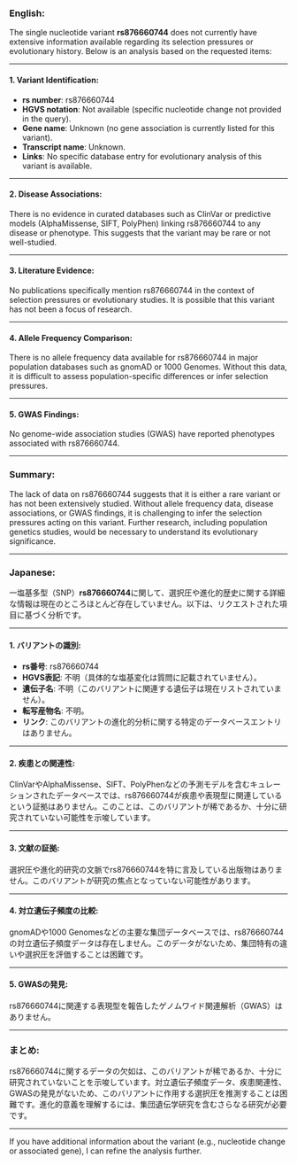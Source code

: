 ### English:
The single nucleotide variant **rs876660744** does not currently have extensive information available regarding its selection pressures or evolutionary history. Below is an analysis based on the requested items:

---

#### 1. **Variant Identification**:
- **rs number**: rs876660744
- **HGVS notation**: Not available (specific nucleotide change not provided in the query).
- **Gene name**: Unknown (no gene association is currently listed for this variant).
- **Transcript name**: Unknown.
- **Links**: No specific database entry for evolutionary analysis of this variant is available.

---

#### 2. **Disease Associations**:
There is no evidence in curated databases such as ClinVar or predictive models (AlphaMissense, SIFT, PolyPhen) linking rs876660744 to any disease or phenotype. This suggests that the variant may be rare or not well-studied.

---

#### 3. **Literature Evidence**:
No publications specifically mention rs876660744 in the context of selection pressures or evolutionary studies. It is possible that this variant has not been a focus of research.

---

#### 4. **Allele Frequency Comparison**:
There is no allele frequency data available for rs876660744 in major population databases such as gnomAD or 1000 Genomes. Without this data, it is difficult to assess population-specific differences or infer selection pressures.

---

#### 5. **GWAS Findings**:
No genome-wide association studies (GWAS) have reported phenotypes associated with rs876660744.

---

### Summary:
The lack of data on rs876660744 suggests that it is either a rare variant or has not been extensively studied. Without allele frequency data, disease associations, or GWAS findings, it is challenging to infer the selection pressures acting on this variant. Further research, including population genetics studies, would be necessary to understand its evolutionary significance.

---

### Japanese:
一塩基多型（SNP）**rs876660744**に関して、選択圧や進化的歴史に関する詳細な情報は現在のところほとんど存在していません。以下は、リクエストされた項目に基づく分析です。

---

#### 1. **バリアントの識別**:
- **rs番号**: rs876660744
- **HGVS表記**: 不明（具体的な塩基変化は質問に記載されていません）。
- **遺伝子名**: 不明（このバリアントに関連する遺伝子は現在リストされていません）。
- **転写産物名**: 不明。
- **リンク**: このバリアントの進化的分析に関する特定のデータベースエントリはありません。

---

#### 2. **疾患との関連性**:
ClinVarやAlphaMissense、SIFT、PolyPhenなどの予測モデルを含むキュレーションされたデータベースでは、rs876660744が疾患や表現型に関連しているという証拠はありません。このことは、このバリアントが稀であるか、十分に研究されていない可能性を示唆しています。

---

#### 3. **文献の証拠**:
選択圧や進化的研究の文脈でrs876660744を特に言及している出版物はありません。このバリアントが研究の焦点となっていない可能性があります。

---

#### 4. **対立遺伝子頻度の比較**:
gnomADや1000 Genomesなどの主要な集団データベースでは、rs876660744の対立遺伝子頻度データは存在しません。このデータがないため、集団特有の違いや選択圧を評価することは困難です。

---

#### 5. **GWASの発見**:
rs876660744に関連する表現型を報告したゲノムワイド関連解析（GWAS）はありません。

---

### まとめ:
rs876660744に関するデータの欠如は、このバリアントが稀であるか、十分に研究されていないことを示唆しています。対立遺伝子頻度データ、疾患関連性、GWASの発見がないため、このバリアントに作用する選択圧を推測することは困難です。進化的意義を理解するには、集団遺伝学研究を含むさらなる研究が必要です。

--- 
If you have additional information about the variant (e.g., nucleotide change or associated gene), I can refine the analysis further.